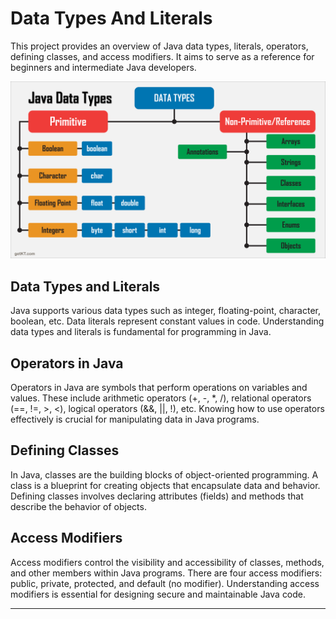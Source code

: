 # Data Types And Literals

This project provides an overview of Java data types, literals, operators, defining classes, and access modifiers. It aims to serve as a reference for beginners and intermediate Java developers.


[![Java Data Types](/Java%20Notes/images/Complete-set-of-Java-DATA-TYPES.png)](https://github.com/ashwinkol/Notes/tree/main/)



## Data Types and Literals

Java supports various data types such as integer, floating-point, character, boolean, etc. Data literals represent constant values in code. Understanding data types and literals is fundamental for programming in Java.

## Operators in Java

Operators in Java are symbols that perform operations on variables and values. These include arithmetic operators (+, -, *, /), relational operators (==, !=, >, <), logical operators (&&, ||, !), etc. Knowing how to use operators effectively is crucial for manipulating data in Java programs.

## Defining Classes

In Java, classes are the building blocks of object-oriented programming. A class is a blueprint for creating objects that encapsulate data and behavior. Defining classes involves declaring attributes (fields) and methods that describe the behavior of objects.

## Access Modifiers

Access modifiers control the visibility and accessibility of classes, methods, and other members within Java programs. There are four access modifiers: public, private, protected, and default (no modifier). Understanding access modifiers is essential for designing secure and maintainable Java code.

---
